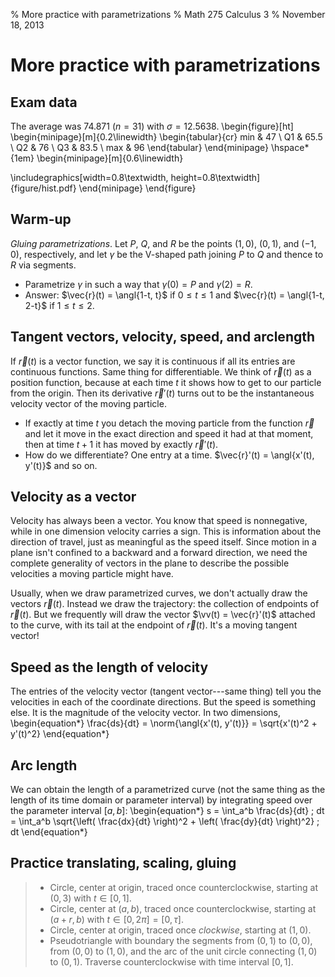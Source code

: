 % More practice with parametrizations
% Math 275 Calculus 3
% November 18, 2013




# More practice with parametrizations

## Exam data




The average was $74.871$ ($n = 31$) with $\sigma = 12.5638$.
\begin{figure}[ht]
\begin{minipage}[m]{0.2\linewidth}
\begin{tabular}{cr}
    min & $47$ \\
    Q1 & $65.5$ \\
    Q2 & $76$ \\
    Q3 & $83.5$ \\
    max & $96$
\end{tabular}
\end{minipage} \hspace*{1em} 
\begin{minipage}[m]{0.6\linewidth}


\includegraphics[width=0.8\textwidth, height=0.8\textwidth]{figure/hist.pdf}
\end{minipage}
\end{figure}

## Warm-up

*Gluing parametrizations*. Let $P$, $Q$, and $R$ be the points $(1,0)$, $(0,1)$, and $(-1,0)$, respectively, and let $\gamma$ be the V-shaped path joining $P$ to $Q$ and thence to $R$ via segments.

- Parametrize $\gamma$ in such a way that $\gamma(0) = P$ and $\gamma(2) = R$.
- Answer: $\vec{r}(t) = \angl{1-t, t}$ if $0 \leq t \leq 1$ and $\vec{r}(t) = \angl{1-t, 2-t}$ if $1 \leq t \leq 2$.

## Tangent vectors, velocity, speed, and arclength

If $\vec{r}(t)$ is a vector function, we say it is continuous if all its entries are continuous functions. Same thing for differentiable. We think of $\vec{r}(t)$ as a position function, because at each time $t$ it shows how to get to our particle from the origin. Then its derivative $\vec{r}'(t)$ turns out to be the instantaneous velocity vector of the moving particle.

- If exactly at time $t$ you detach the moving particle from the function $\vec{r}$ and let it move in the exact direction and speed it had at that moment, then at time $t+1$ it has moved by exactly $\vec{r}'(t)$.
- How do we differentiate? One entry at a time. $\vec{r}'(t) = \angl{x'(t), y'(t)}$ and so on.

## Velocity as a vector

Velocity has always been a vector. You know that speed is nonnegative, while in one dimension velocity carries a sign. This is information about the direction of travel, just as meaningful as the speed itself. Since motion in a plane isn't confined to a backward and a forward direction, we need the complete generality of vectors in the plane to describe the possible velocities a moving particle might have.

Usually, when we draw parametrized curves, we don't actually draw the vectors $\vec{r}(t)$. Instead we draw the trajectory: the collection of endpoints of $\vec{r}(t)$. But we frequently will draw the vector $\vv(t) = \vec{r}'(t)$ attached to the curve, with its tail at the endpoint of $\vec{r}(t)$. It's a moving tangent vector!

## Speed as the length of velocity

The entries of the velocity vector (tangent vector---same thing) tell you the velocities in each of the coordinate directions. But the speed is something else. It is the magnitude of the velocity vector. In two dimensions,
\begin{equation*}
    \frac{ds}{dt} = \norm{\angl{x'(t), y'(t)}} = \sqrt{x'(t)^2 + y'(t)^2}
\end{equation*}

## Arc length

We can obtain the length of a parametrized curve (not the same thing as the length of its time domain or parameter interval) by integrating speed over the parameter interval $[a,b]$:
\begin{equation*}
    s = \int_a^b \frac{ds}{dt} \; dt = \int_a^b \sqrt{\left( \frac{dx}{dt} \right)^2 + \left( \frac{dy}{dt} \right)^2} \; dt
\end{equation*}

## Practice translating, scaling, gluing

> - Circle, center at origin, traced once counterclockwise, starting at $(0,3)$ with $t \in [0,1]$.
> - Circle, center at $(a,b)$, traced once counterclockwise, starting at $(a+r, b)$ with $t \in [0, 2\pi] = [0, \tau]$.
> - Circle, center at origin, traced once *clockwise*, starting at $(1,0)$.
> - Pseudotriangle with boundary the segments from $(0,1)$ to $(0,0)$, from $(0,0)$ to $(1,0)$, and the arc of the unit circle connecting $(1,0)$ to $(0,1)$. Traverse counterclockwise with time interval $[0,1]$.
